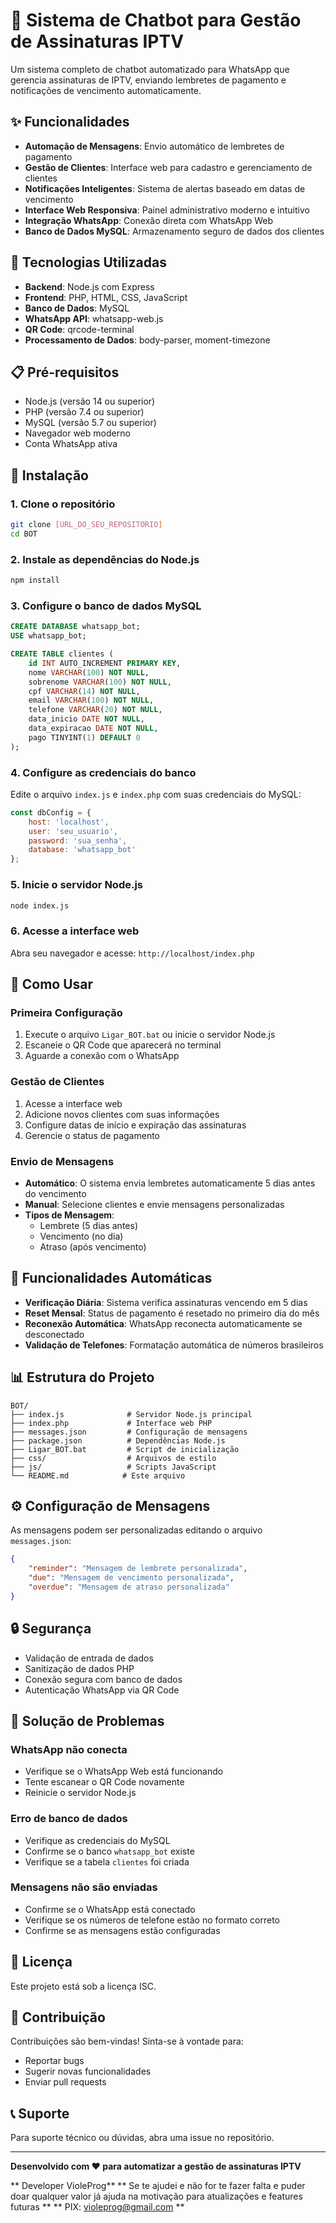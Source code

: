 # 🤖 Sistema de Chatbot para Gestão de Assinaturas IPTV

Um sistema completo de chatbot automatizado para WhatsApp que gerencia assinaturas de IPTV, enviando lembretes de pagamento e notificações de vencimento automaticamente.

## ✨ Funcionalidades

- **Automação de Mensagens**: Envio automático de lembretes de pagamento
- **Gestão de Clientes**: Interface web para cadastro e gerenciamento de clientes
- **Notificações Inteligentes**: Sistema de alertas baseado em datas de vencimento
- **Interface Web Responsiva**: Painel administrativo moderno e intuitivo
- **Integração WhatsApp**: Conexão direta com WhatsApp Web
- **Banco de Dados MySQL**: Armazenamento seguro de dados dos clientes

## 🚀 Tecnologias Utilizadas

- **Backend**: Node.js com Express
- **Frontend**: PHP, HTML, CSS, JavaScript
- **Banco de Dados**: MySQL
- **WhatsApp API**: whatsapp-web.js
- **QR Code**: qrcode-terminal
- **Processamento de Dados**: body-parser, moment-timezone

## 📋 Pré-requisitos

- Node.js (versão 14 ou superior)
- PHP (versão 7.4 ou superior)
- MySQL (versão 5.7 ou superior)
- Navegador web moderno
- Conta WhatsApp ativa

## 🔧 Instalação

### 1. Clone o repositório
```bash
git clone [URL_DO_SEU_REPOSITORIO]
cd BOT
```

### 2. Instale as dependências do Node.js
```bash
npm install
```

### 3. Configure o banco de dados MySQL
```sql
CREATE DATABASE whatsapp_bot;
USE whatsapp_bot;

CREATE TABLE clientes (
    id INT AUTO_INCREMENT PRIMARY KEY,
    nome VARCHAR(100) NOT NULL,
    sobrenome VARCHAR(100) NOT NULL,
    cpf VARCHAR(14) NOT NULL,
    email VARCHAR(100) NOT NULL,
    telefone VARCHAR(20) NOT NULL,
    data_inicio DATE NOT NULL,
    data_expiracao DATE NOT NULL,
    pago TINYINT(1) DEFAULT 0
);
```

### 4. Configure as credenciais do banco
Edite o arquivo `index.js` e `index.php` com suas credenciais do MySQL:
```javascript
const dbConfig = {
    host: 'localhost',
    user: 'seu_usuario',
    password: 'sua_senha',
    database: 'whatsapp_bot'
};
```

### 5. Inicie o servidor Node.js
```bash
node index.js
```

### 6. Acesse a interface web
Abra seu navegador e acesse: `http://localhost/index.php`

## 📱 Como Usar

### Primeira Configuração
1. Execute o arquivo `Ligar_BOT.bat` ou inicie o servidor Node.js
2. Escaneie o QR Code que aparecerá no terminal
3. Aguarde a conexão com o WhatsApp

### Gestão de Clientes
1. Acesse a interface web
2. Adicione novos clientes com suas informações
3. Configure datas de início e expiração das assinaturas
4. Gerencie o status de pagamento

### Envio de Mensagens
- **Automático**: O sistema envia lembretes automaticamente 5 dias antes do vencimento
- **Manual**: Selecione clientes e envie mensagens personalizadas
- **Tipos de Mensagem**:
  - Lembrete (5 dias antes)
  - Vencimento (no dia)
  - Atraso (após vencimento)

## 🔄 Funcionalidades Automáticas

- **Verificação Diária**: Sistema verifica assinaturas vencendo em 5 dias
- **Reset Mensal**: Status de pagamento é resetado no primeiro dia do mês
- **Reconexão Automática**: WhatsApp reconecta automaticamente se desconectado
- **Validação de Telefones**: Formatação automática de números brasileiros

## 📊 Estrutura do Projeto

```
BOT/
├── index.js              # Servidor Node.js principal
├── index.php             # Interface web PHP
├── messages.json         # Configuração de mensagens
├── package.json          # Dependências Node.js
├── Ligar_BOT.bat         # Script de inicialização
├── css/                  # Arquivos de estilo
├── js/                   # Scripts JavaScript
└── README.md            # Este arquivo
```

## ⚙️ Configuração de Mensagens

As mensagens podem ser personalizadas editando o arquivo `messages.json`:

```json
{
    "reminder": "Mensagem de lembrete personalizada",
    "due": "Mensagem de vencimento personalizada",
    "overdue": "Mensagem de atraso personalizada"
}
```

## 🔒 Segurança

- Validação de entrada de dados
- Sanitização de dados PHP
- Conexão segura com banco de dados
- Autenticação WhatsApp via QR Code

## 🐛 Solução de Problemas

### WhatsApp não conecta
- Verifique se o WhatsApp Web está funcionando
- Tente escanear o QR Code novamente
- Reinicie o servidor Node.js

### Erro de banco de dados
- Verifique as credenciais do MySQL
- Confirme se o banco `whatsapp_bot` existe
- Verifique se a tabela `clientes` foi criada

### Mensagens não são enviadas
- Confirme se o WhatsApp está conectado
- Verifique se os números de telefone estão no formato correto
- Confirme se as mensagens estão configuradas

## 📝 Licença

Este projeto está sob a licença ISC.

## 🤝 Contribuição

Contribuições são bem-vindas! Sinta-se à vontade para:
- Reportar bugs
- Sugerir novas funcionalidades
- Enviar pull requests

## 📞 Suporte

Para suporte técnico ou dúvidas, abra uma issue no repositório.

---

**Desenvolvido com ❤️ para automatizar a gestão de assinaturas IPTV** 

** Developer VioleProg**
** Se te ajudei e não for te fazer falta e puder doar qualquer valor já ajuda na motivação para atualizações e features futuras **
** PIX: violeprog@gmail.com **